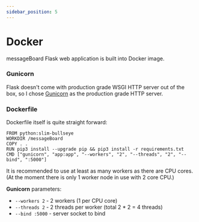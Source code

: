 ```yaml
---
sidebar_position: 5
---
```


# Docker

messageBoard Flask web application is built into Docker image.

### Gunicorn

Flask doesn't come with production grade WSGI HTTP server out of the box, so
I chose [Gunicorn]('https://gunicorn.org/') as the production grade HTTP server.

### Dockerfile

Dockerfile itself is quite straight forward:

```shell title="Dockerfile"
FROM python:slim-bullseye
WORKDIR /messageBoard
COPY . .
RUN pip3 install --upgrade pip && pip3 install -r requirements.txt
CMD ["gunicorn", "app:app", "--workers", "2", "--threads", "2", "--bind", ":5000"]

```

It is recommended to use at least as many workers as there are CPU cores.
(At the moment there is only 1 worker node in use with 2 core CPU.)  

**Gunicorn** parameters:
- ` --workers 2 ` - 2 workers (1 per CPU core)
- ` --threads 2 ` - 2 threads per worker (total 2 * 2 = 4 threads)
- ` --bind :5000 ` - server socket to bind


